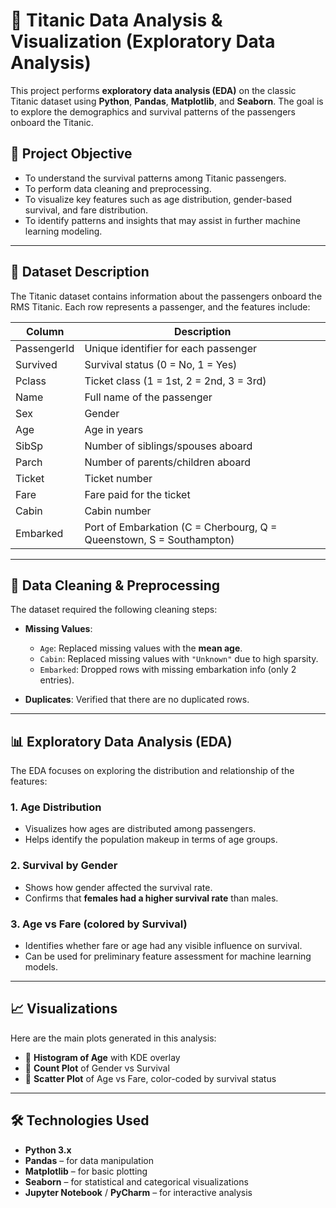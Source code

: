 # 🚢 Titanic Data Analysis & Visualization (Exploratory Data Analysis)

This project performs **exploratory data analysis (EDA)** on the classic Titanic dataset using **Python**, **Pandas**, **Matplotlib**, and **Seaborn**. The goal is to explore the demographics and survival patterns of the passengers onboard the Titanic.


## 🎯 Project Objective

- To understand the survival patterns among Titanic passengers.
- To perform data cleaning and preprocessing.
- To visualize key features such as age distribution, gender-based survival, and fare distribution.
- To identify patterns and insights that may assist in further machine learning modeling.

---

## 📂 Dataset Description

The Titanic dataset contains information about the passengers onboard the RMS Titanic. Each row represents a passenger, and the features include:

| Column        | Description                                  |
|---------------|----------------------------------------------|
| PassengerId   | Unique identifier for each passenger         |
| Survived      | Survival status (0 = No, 1 = Yes)            |
| Pclass        | Ticket class (1 = 1st, 2 = 2nd, 3 = 3rd)      |
| Name          | Full name of the passenger                   |
| Sex           | Gender                                       |
| Age           | Age in years                                 |
| SibSp         | Number of siblings/spouses aboard            |
| Parch         | Number of parents/children aboard            |
| Ticket        | Ticket number                                |
| Fare          | Fare paid for the ticket                     |
| Cabin         | Cabin number                                 |
| Embarked      | Port of Embarkation (C = Cherbourg, Q = Queenstown, S = Southampton) |

---

## 🧹 Data Cleaning & Preprocessing

The dataset required the following cleaning steps:

- **Missing Values**:
  - `Age`: Replaced missing values with the **mean age**.
  - `Cabin`: Replaced missing values with `"Unknown"` due to high sparsity.
  - `Embarked`: Dropped rows with missing embarkation info (only 2 entries).

- **Duplicates**: Verified that there are no duplicated rows.

---

## 📊 Exploratory Data Analysis (EDA)

The EDA focuses on exploring the distribution and relationship of the features:

### 1. Age Distribution
- Visualizes how ages are distributed among passengers.
- Helps identify the population makeup in terms of age groups.

### 2. Survival by Gender
- Shows how gender affected the survival rate.
- Confirms that **females had a higher survival rate** than males.

### 3. Age vs Fare (colored by Survival)
- Identifies whether fare or age had any visible influence on survival.
- Can be used for preliminary feature assessment for machine learning models.

---

## 📈 Visualizations

Here are the main plots generated in this analysis:

- 📌 **Histogram of Age** with KDE overlay
- 📌 **Count Plot** of Gender vs Survival
- 📌 **Scatter Plot** of Age vs Fare, color-coded by survival status

---

## 🛠 Technologies Used

- **Python 3.x**
- **Pandas** – for data manipulation
- **Matplotlib** – for basic plotting
- **Seaborn** – for statistical and categorical visualizations
- **Jupyter Notebook** / **PyCharm** – for interactive analysis
